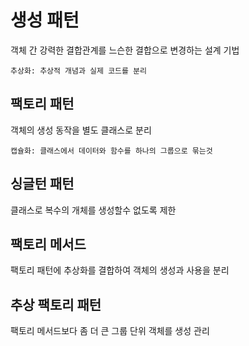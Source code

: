 # 생성 패턴
객체 간 강력한 결합관계를 느슨한 결합으로 변경하는 설계 기법

```
추상화: 추상적 개념과 실제 코드를 분리
```

## 팩토리 패턴
객체의 생성 동작을 별도 클래스로 분리

```
캡슐화: 클래스에서 데이터와 함수를 하나의 그룹으로 묶는것
```

## 싱글턴 패턴
클래스로 복수의 개체를 생성할수 없도록 제한

## 팩토리 메서드
팩토리 패턴에 추상화를 결합하여 객체의 생성과 사용을 분리

## 추상 팩토리 패턴
팩토리 메서드보다 좀 더 큰 그룹 단위 객체를 생성 관리 
